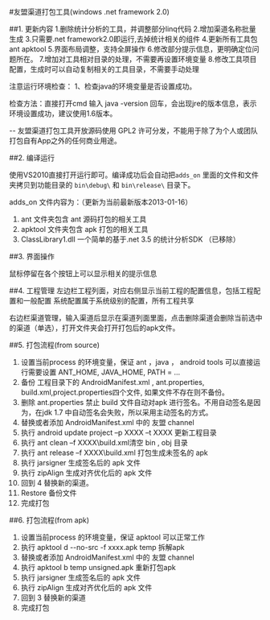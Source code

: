 #友盟渠道打包工具(windows .net framework 2.0)

##1. 更新内容
    1.删除统计分析的工具，并调整部分linq代码
    2.增加渠道名称批量生成
    3.只需要.net framework2.0即运行,去掉统计相关的组件
    4.更新所有工具包ant apktool 
    5.界面布局调整，支持全屏操作
    6.修改部分提示信息，更明确定位问题所在。
    7.增加对工具相对目录的处理，不需要再设置环境变量
    8.修改工具项目配置，生成时可以自动复制相关的工具目录，不需要手动处理

注意运行环境检查：
1、检查java的环境变量是否设置成功。

检查方法：直接打开cmd  输入 java -version 回车，会出现jre的版本信息，表示环境设置成功，建议使用1.6版本。

--
友盟渠道打包工具开放源码使用 GPL2 许可分发，不能用于除了为个人或团队打包自有App之外的任何商业用途。

##2. 编译运行

   使用VS2010直接打开运行即可。编译成功后会自动把`adds_on` 里面的文件和文件夹拷贝到功能目录的 `bin\debug\` 和 `bin\release\` 目录下。
   
   adds_on 文件内容为：（更新为当前最新版本2013-01-16）
   
   1. ant 文件夹包含 ant 源码打包的相关工具
   2. apktool 文件夹包含 apk 打包的相关工具
   3. ClassLibrary1.dll 一个简单的基于.net 3.5 的统计分析SDK （已移除）

##3. 界面操作

鼠标停留在各个按钮上可以显示相关的提示信息
 

##4. 工程管理
左边栏工程列面，对应右侧显示当前工程的配置信息，包括工程配置和一般配置
系统配置属于系统级别的配置，所有工程共享

右边栏渠道管理，输入渠道后显示在渠道列面里面，点击删除渠道会删除当前选中的渠道（单选），打开文件夹会打开打包后的apk文件。

##5. 打包流程(from source)

1. 设置当前process 的环境变量，保证 ant ，java ， android tools 可以直接运行需要设置 ANT_HOME, JAVA_HOME, PATH = …
2. 备份 工程目录下的 AndroidManifest.xml , ant.properties, build.xml,project.properties四个文件, 如果文件不存在则不备份。
3. 删除 ant.properties  禁止 build 文件自动对apk 进行签名。不用自动签名是因为，在jdk 1.7 中自动签名会失败，所以采用主动签名的方式。
4. 替换或者添加 AndroidManifest.xml 中的 友盟 channel
5. 执行 android update project  –p XXXX  –t  XXXX 更新工程目录
6. 执行 ant clean –f XXXX\build.xml清空 bin , obj 目录
7. 执行 ant release –f XXXX\build.xml 打包生成未签名的 apk
8. 执行 jarsigner 生成签名后的 apk 文件
9. 执行 zipAlign 生成对齐优化后的 apk 文件
10. 回到 4 替换新的渠道。
11. Restore 备份文件
12. 完成打包

##6. 打包流程(from apk)

1. 设置当前process 的环境变量，保证 apktool 可以正常工作
2. 执行 apktool d --no-src -f xxxx.apk temp 拆解apk
3. 替换或者添加 AndroidManifest.xml 中的 友盟 channel
4. 执行 apktool b temp  unsigned.apk 重新打包apk
5. 执行 jarsigner 生成签名后的 apk 文件
6. 执行 zipAlign 生成对齐优化后的 apk 文件
7. 回到 3 替换新的渠道
8. 完成打包
